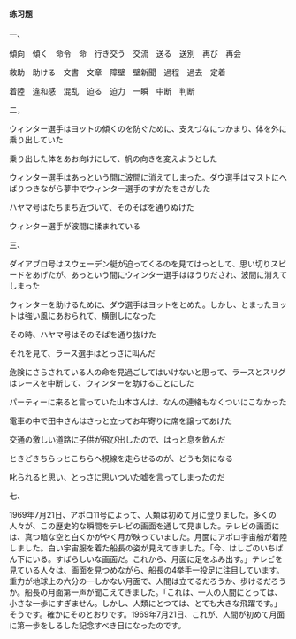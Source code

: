 #### 练习题

一、

傾向　傾く　命令　命　行き交う　交流　送る　送別　再び　再会

救助　助ける　文書　文章　障壁　壁新聞　過程　過去　定着

着陸　違和感　混乱　迫る　迫力　一瞬　中断　判断



二，

ウィンター選手はヨットの傾くのを防ぐために、支えづなにつかまり、体を外に乗り出していた

乗り出した体をあお向けにして、帆の向きを変えようとした

ウィンター選手はあっという間に波間に消えてしまった。ダウ選手はマストにへばりつきながら夢中でウィンター選手のすがたをさがした

ハヤマ号はたちまち近づいて、そのそばを通りぬけた

ウィンター選手が波間に揉まれている



三、

ダイアブロ号はスウェーデン艇が迫ってくるのを見てはっとして、思い切りスピードをあげたが、あっという間にウィンター選手はほうりだされ、波間に消えてしまった

ウィンターを助けるために、ダウ選手はヨットをとめた。しかし、とまったヨットは強い風にあおられて、横倒しになった

その時、ハヤマ号はそのそばを通り抜けた

それを見て、ラース選手はとっさに叫んだ

危険にさらされている人の命を見過ごしてはいけないと思って、ラースとスリグはレースを中断して、ウィンターを助けることにした



パーティーに来ると言っていた山本さんは、なんの連絡もなくついにこなかった

電車の中で田中さんはさっと立ってお年寄りに席を譲ってあげた

交通の激しい道路に子供が飛び出したので、はっと息を飲んだ

ときどきちらっとこちらへ視線を走らせるのが、どうも気になる

叱られると思い、とっさに思いついた嘘を言ってしまったのだ



七、

1969年7月21日、アポロ11号によって、人類は初めて月に登りました。多くの人々が、この歴史的な瞬間をテレビの画面を通して見ました。テレビの画面には、真つ暗な空と白くかがやく月が映っていました。月面にアポロ宇宙船が着陸しました。白い宇宙服を着た船長の姿が見えてきました。「今、はしごのいちばん下にいる。すばらしいな画面だ。これから、月面に足をふみ出す。」テレビを見ている人々は、画面を見つめながら、船長の4挙手一投足に注目しています。重力が地球上の六分の一しかない月面で、人間は立てるだろうか、歩けるだろうか。船長の月面第一声が聞こえてきました。「これは、一人の人間にとっては、小さな一歩にすぎません。しかし、人類にとつては、とても大きな飛躍です。」そうです。確かにそのとおりです。1969年7月21日、これが、人間が初めて月面に第一歩をしるした記念すべき日になったのです。